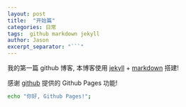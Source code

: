 ```yaml
---
layout: post
title:  "开始篇"
categories: 日常
tags:  github markdown jekyll
author: Jason
excerpt_separator: "```"
---
```


我的第一篇 github 博客, 本博客使用 [jekyll](http://jekyll.bootcss.com/) + [markdown](http://www.appinn.com/markdown/) 搭建!

感谢 [github](https://github.com) 提供的 Github Pages 功能!

```bash
echo "你好, Github Pages!";
```
